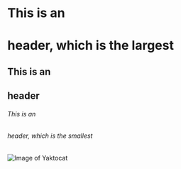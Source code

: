 # This is an <h1> header, which is the largest
## This is an <h2> header
###### This is an <h6> header, which is the smallest

 
 ![Image of Yaktocat](https://octodex.github.com/images/yaktocat.png)

